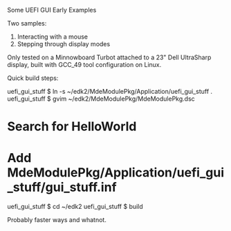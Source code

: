 Some UEFI GUI Early Examples

Two samples:

1) Interacting with a mouse
2) Stepping through display modes

Only tested on a Minnowboard Turbot attached to a 23" Dell UltraSharp display,
built with GCC_49 tool configuration on Linux.

Quick build steps:

uefi_gui_stuff $ ln -s ~/edk2/MdeModulePkg/Application/uefi_gui_stuff .
uefi_gui_stuff $ gvim ~/edk2/MdeModulePkg/MdeModulePkg.dsc
# Search for HelloWorld
# Add MdeModulePkg/Application/uefi_gui_stuff/gui_stuff.inf
uefi_gui_stuff $ cd ~/edk2
uefi_gui_stuff $ build

Probably faster ways and whatnot.
